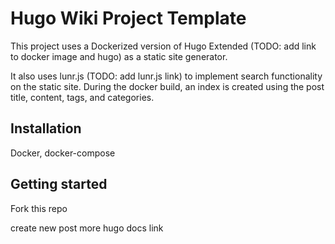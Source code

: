 # Hugo Wiki Project Template

This project uses a Dockerized version of Hugo Extended (TODO: add link to docker image and hugo) as a static site generator.

It also uses lunr.js (TODO: add lunr.js link) to implement search functionality on the static site. During the docker build, an index is created using the post title, content, tags, and categories. 

## Installation

Docker, docker-compose

## Getting started

Fork this repo

create new post
more hugo docs link


